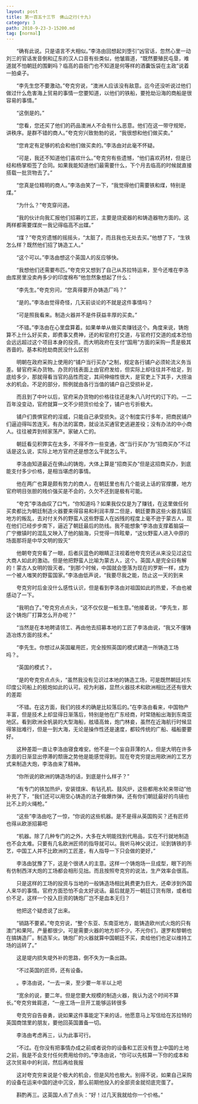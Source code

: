 ```yaml
---
layout: post
title: 第一百五十三节　佛山之行(十九)
category: 3
path: 2010-9-23-3-15200.md
tag: [normal]
---
```


　　“确有此说。只是语言不大相似。”李洛由回想起刘堕引”凶官话，忽然心里一动刘三的官话发音倒和辽东的汉人口音有些类似，他皱眉道，“既然要殖民屯垦，难道就不怕朝廷的围剿吗？临高的县衙门也不知道是何等样的酒囊饭袋在主政”说着一拍桌子。

　　“李先生您不要激动。”夸克穷说，“澳洲人应该没有敌意。迄今还没听说过他们做过什么危害海上贸易的事情一您要知道，以他们的铁船，要抢劫沿海的商船是很容易的事情。”

　　“这倒是的。”

　　“您看，您还买了他们的药品澳洲人不会有什么恶意。他们在这一带守规矩，讲秩序。是群不错的商人。”夸克穷兴致勃勃的说，“我很想和他们做买卖。”

　　“您肯定有足够的机会和他们做买卖的。”李洛由对此毫不怀疑。

　　“可是，我还不知道他们喜欢什么。”夸克穷有些遗憾，“他们喜欢药材，但是已经和杨掌柜签了合同。如果我能知道他们最需要什么，下个月去临高的时候就直接搭载一批货物去了。”

　　“您真是位精明的商人。”李洛由笑了一下，“我觉得他们需要铁和煤，特别是煤。”

　　“为什么？”夸克穿问道。

　　“我的伙计向我汇报他们招募的工匠，主要是烧瓷器的和铸造器物方面的。这两样都需要煤炭一我记得临高不出媒。”

　　“煤？”夸克穷遗憾的摇摇头，“太脏了，而且我也无处去买。”他想了下，“生铁怎么样？既然他们招了铸造工人。”

　　“这个可以。”李洛由想这个英国人的反应够快。

　　“我想他们还需要布匹。”夸克穷又想到了自己从苏拉特运来，至今还堆在李洛由库房里没卖冉多少的印度棉布”他忽然象想起了什么：

　　“李先生。”夸克穷问，“您真得要开办铸造厂吗？”

　　“是的。”李洛由觉得奇怪，几天前谈论的不就是这件事情吗？

　　“可是照我看来。制造火器并不是件获益丰厚的买卖。”

　　“不错。”李洛由在心里盘算着。如果单单从做买卖赚钱这个。角度来说，铸炮算不上什么好买卖，即费事又费神，还的和官府打交道，与官府打交道的成本恐怕会远远超过这个项目本身的投资。而大明政府在支付“国用”方面的采购一贯是极其吝啬的。基本和抢劫商民没什么区别

　　明朝在政府采购上使用的“铺户当行买办”之制，规定各行铺户必须轮流义务当差。替官府采办货物。办货的钱表面上由官府发给，但实际上却往往并不给足，到底给多少，那就得看当官的品性而定，其间伸缩性很大，是官吏上下其手，大捞油水的机会。不足的部分，照例就由各行当值的铺户自己受损补足，

　　而且到了中叶以后，官府采办货物的价格往往还是朱八八时代的订下的。一二百年没变动，官府就算一文不少把货价给全了，铺户也亏折极大。

　　铺户们畏惧官府的淫威，只能自己承受损失。这个制度实行多年，把商民铺户们逼迫得叫苦连天。有办法的富商，就设法买通官吏逃避差役；没有办法的中小商人。往往被弄到倾家荡产。家破人亡的。

　　朝廷看见积弊实在太多，不得不作一些变通，改“当行买办”为“招商买办”不过话是这么说，实际上地方官府还是想怎么干就怎么干。

　　李洛由知道最近在佛山的铸炮，大体上算是“招商买办”但是这招商买办，到底能支付多少价格，是相当堪虑的事情。

　　他在两广也算是颇有势力的商人，在朝廷里也有几个能说上话的官撑腰，地方官府明目张胆的贱价强买是不会的，久欠不还到是极有可能。

　　“夸克”李洛由叹了口气，“你知道吗？如果我仅仅是为了赚钱，在这里做任何买卖都比为朝廷制造火器要来得容易和利润丰厚二但是，朝廷要靠这些火器去镇压地方的叛乱，去对付关外的野蛮人这些野蛮人在凶残的程度上毫不逊于蒙古人，现在他们已经步步南下，逼近了朝廷最后的防线。我不能想象”李洛由支撑着脑袋一广宁撤镇时的混乱又映入了他的脑海，只觉得一阵眩晕，“这伙野蛮人进入中原的场面那将是中华文明的毁灭”

　　他朝夸克穷看了一眼，后者灰蓝色的眼睛正注视着他夸克穷还从来没见过这位大商人如此的激动。但是他把野蛮人比喻为蒙古人，这个。英国人是完全曰有解的！蒙古人女明的毁灭者。“到那个时候，中国就会堕落为现在的罗斯一样，成为一个被人嗤笑的野蛮国家。”李洛由低声说，“我要尽我之能，防止这一天的到来

　　夸克穷时后金没什么感性认识，但是看到李洛由对祖国如此的热爱，不由也被感动了一下。

　　“我明白了。”夸克穷点点头，“这不仅仅是一桩生意。”他接着说，“李先生，那这个铸炮厂打算怎么开办呢？”

　　“当然是在本地聘请领工、再由他去招募本地的工匠了李洛由说，“我又不懂铸造冶炼方面的技术。”

　　“李先生。你想过从英国雇用匠，完全按照英国的模式建造一所铸造工场吗？。

　　“英国的模式？。

　　“是的夸克穷点点头，“虽然我没有见识过本地的铸造工场，可是既然朝廷对东印度公司船上的舰炮如此的认可。视为利器，显然火器技术和欧洲相比还还有很大的差距

　　“不错。在这方面，我们的技术的确是比较落后的。”在李洛由看来，中国物产丰富，但是技术上却显得日渐落后，特别是他在广东经商，时常随船出海到东南亚地区。看到欧洲全帆装的大型海船，舷墙高耸，炮门林妾，虽然在近海航行时候显得笨拙难行，但是一到大海，无论是操作性还是速度，都较传统的广船、福船要要好。

　　这种差距一直让李洛由寝食难安。他不是一个妄自菲薄的人，但是大明在许多方面的日渐显出停滞的颓唐之势他是能感觉得到。现在夸克穷提出用欧洲的工艺方式来制造大炮，李洛由来了精神。

　　“你所说的欧洲的铸造场的话，到底是什么样子？”

　　“有专门的铁加热炉，安装铿床、有钻孔机、鼓风炉，这些都用水轮来带动”他补充了下，“我们还可以用空心铸造的法子做爆炸弹。还有你们朝廷最好的鸟镜也比不上的火绳枪。”

　　“这些”李洛由吃了一惊，“你说的这些机器。是不是得从英国购买？还有匠师也得从欧浙招募吧

　　“机器。除了几种专门的之外，大多在大明能找到代用品，实在不行就地制造也不会太难。只要有几名欧洲匠师的指导就可以。我听马神父说过，论到铸铁的手艺，中国工人并不比欧洲的工匠差，有人指导一下只会做的更好，”

　　李洛由犹豫了下，这是个很诱人的主意。这样一个铸炮场一旦成型，眼下的所有仿制西洋大炮的工场都会相形见拙。而且按照夸克穷的说法，生产效率会很高。

　　只是这样的工场的投资与当地的一般铸造场相比耗费更为巨大，还牵涉到外国人来华的事情。官府方面恐怕不会太好说话。最后就是万一朝廷订货有限，或者给价不足，这样一个投入巨资的铸炮厂岂不是血本无归？

　　他把这个疑虑说了出来。

　　“销路不要紧。”夸克穷说，“整个东亚、东南亚地方，能铸造欧州式火炮的只有澳门和果阿。产量都很少。可是需要火器的地方却不少。不光你们，邃罗和黎朝也在搞铸造厂。制造军火。铸炮厂的火器就算中国朝廷不买，卖给他们也足以维持工场的运转了。”

　　这是堤内损失堤外补的思路，倒不失为一条出路。

　　“不过英国的匠师，还有设备。

　　。李洛由说，“一去一来，至少要一年半以上吧

　　“宽余的说，要二年。但是您要大规模的制造火器，我认为这个时间不算长。”夸克穷耸肩道，“一座工场一旦开工能够运转很多

　　夸克穷自告奋勇，说如果这件事能定下来的话，他愿意马上写信给在苏拉特的英国商馆里的朋友，要他回英国置备一切。

　　李洛由考虑再三，认为此事可行。

　　“不过。在你没有把事情办成之前或者说你的设备和工匠没有登上中国的土地之前，我是不会支付任何费用给你的。”李洛由说，“你可以先核算一下你的成本和这次贸易中的利润，然后再给我报

　　这对夸克穷来说是个极大的机会，但是风险也极大。别得不说，如果自己采购的设备在运来中国的途中沉没，那么前期他投入的全部资金就彻底完蛋了。

　　斟酌再三。这英国人点了点头：“好！过几天我就给你一个价格。”